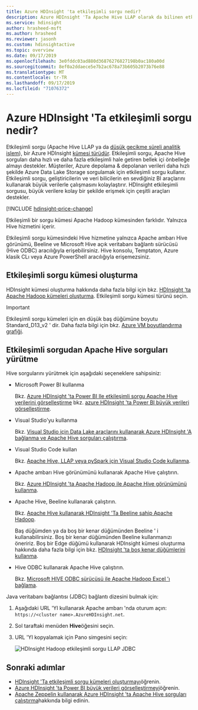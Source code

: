 ```yaml
---
title: Azure HDInsight 'ta etkileşimli sorgu nedir?
description: Azure HDInsight 'Ta Apache Hive LLAP olarak da bilinen etkileşimli sorguya giriş
ms.service: hdinsight
author: hrasheed-msft
ms.author: hrasheed
ms.reviewer: jasonh
ms.custom: hdinsightactive
ms.topic: overview
ms.date: 09/17/2019
ms.openlocfilehash: 3e0fddc03ad880d36876276827198b0ac180a00d
ms.sourcegitcommit: 8ef0a2ddaece5e7b2ac678a73b605b2073b76e88
ms.translationtype: MT
ms.contentlocale: tr-TR
ms.lasthandoff: 09/17/2019
ms.locfileid: "71076372"
---
```

# <a name="what-is-interactive-query-in-azure-hdinsight"></a>Azure HDInsight 'Ta etkileşimli sorgu nedir?

Etkileşimli sorgu (Apache Hive LLAP ya da [düşük gecikme süreli analitik işlem](https://cwiki.apache.org/confluence/display/Hive/LLAP)), bir Azure HDInsight [kümesi türüdür](../hdinsight-hadoop-provision-linux-clusters.md#cluster-types). Etkileşimli sorgu, Apache Hive sorguları daha hızlı ve daha fazla etkileşimli hale getiren bellek içi önbelleğe almayı destekler. Müşteriler, Azure depolama & depolanan verileri daha hızlı şekilde Azure Data Lake Storage sorgulamak için etkileşimli sorgu kullanır. Etkileşimli sorgu, geliştiricilerin ve veri bilicilerin en sevdiğiniz BI araçlarını kullanarak büyük verilerle çalışmasını kolaylaştırır. HDInsight etkileşimli sorgusu, büyük verilere kolay bir şekilde erişmek için çeşitli araçları destekler.

[!INCLUDE [hdinsight-price-change](../../../includes/hdinsight-enhancements.md)]

Etkileşimli bir sorgu kümesi Apache Hadoop kümesinden farklıdır. Yalnızca Hive hizmetini içerir.

Etkileşimli sorgu kümesindeki Hive hizmetine yalnızca Apache ambarı Hive görünümü, Beeline ve Microsoft Hive açık veritabanı bağlantı sürücüsü (Hive ODBC) aracılığıyla erişebilirsiniz. Hive konsolu, Temptaton, Azure klasik CLı veya Azure PowerShell aracılığıyla erişemezsiniz.

## <a name="create-an-interactive-query-cluster"></a>Etkileşimli sorgu kümesi oluşturma

HDInsight kümesi oluşturma hakkında daha fazla bilgi için bkz. [HDInsight 'ta Apache Hadoop kümeleri oluşturma](../hdinsight-hadoop-provision-linux-clusters.md). Etkileşimli sorgu kümesi türünü seçin.

> [!IMPORTANT]
> Etkileşimli sorgu kümeleri için en düşük baş düğümüne boyutu Standard_D13_v2 ' dir. Daha fazla bilgi için bkz. [Azure VM boyutlandırma grafiği](../../cloud-services/cloud-services-sizes-specs.md#dv2-series).

## <a name="execute-apache-hive-queries-from-interactive-query"></a>Etkileşimli sorgudan Apache Hive sorguları yürütme

Hive sorgularını yürütmek için aşağıdaki seçeneklere sahipsiniz:

* Microsoft Power BI kullanma

    Bkz. [Azure HDInsight 'ta Power BI Ile etkileşimli sorgu Apache Hive verilerini görselleştirme](./apache-hadoop-connect-hive-power-bi-directquery.md) bkz. [azure HDInsight 'ta Power BI büyük verileri görselleştirme](../hadoop/apache-hadoop-connect-hive-power-bi.md).

* Visual Studio'yu kullanma

    Bkz. [Visual Studio için Data Lake araçlarını kullanarak Azure HDInsight 'A bağlanma ve Apache Hive sorguları çalıştırma](../hadoop/apache-hadoop-visual-studio-tools-get-started.md#run-interactive-apache-hive-queries).

* Visual Studio Code kullan

    Bkz. [Apache Hive, LLAP veya pySpark için Visual Studio Code kullanma](../hdinsight-for-vscode.md).
* Apache ambarı Hive görünümünü kullanarak Apache Hive çalıştırın.
  
    Bkz. [Azure HDInsight 'ta Apache Hadoop ile Apache Hive görünümünü kullanma](../hadoop/apache-hadoop-use-hive-ambari-view.md).

* Apache Hive, Beeline kullanarak çalıştırın.
  
    Bkz. [Apache Hive kullanarak HDInsight 'Ta Beeline sahip Apache Hadoop](../hadoop/apache-hadoop-use-hive-beeline.md).
  
    Baş düğümden ya da boş bir kenar düğümünden Beeline ' i kullanabilirsiniz. Boş bir kenar düğümünden Beeline kullanmanızı öneririz. Boş bir Edge düğümü kullanarak HDInsight kümesi oluşturma hakkında daha fazla bilgi için bkz. [HDInsight 'ta boş kenar düğümlerini kullanma](../hdinsight-apps-use-edge-node.md).
* Hive ODBC kullanarak Apache Hive çalıştırın.
  
    Bkz. [Microsoft HIVE ODBC sürücüsü ile Apache Hadoop Excel 'ı bağlama](../hadoop/apache-hadoop-connect-excel-hive-odbc-driver.md).

Java veritabanı bağlantısı (JDBC) bağlantı dizesini bulmak için:

1. Aşağıdaki URL 'YI kullanarak Apache ambarı 'nda oturum açın: `https://<cluster name>.AzureHDInsight.net`.
2. Sol taraftaki menüden **Hive**öğesini seçin.
3. URL 'YI kopyalamak için Pano simgesini seçin:

   ![HDInsight Hadoop etkileşimli sorgu LLAP JDBC](./media/apache-interactive-query-get-started/hdinsight-hadoop-use-interactive-hive-jdbc.png)

## <a name="next-steps"></a>Sonraki adımlar

* [HDInsight 'Ta etkileşimli sorgu kümeleri oluşturmayı](../hdinsight-hadoop-provision-linux-clusters.md)öğrenin.
* [Azure HDInsight 'ta Power BI büyük verileri görselleştirmeyi](../hadoop/apache-hadoop-connect-hive-power-bi.md)öğrenin.
* [Apache Zeppelin kullanarak Azure HDInsight 'ta Apache Hive sorguları çalıştırma](../interactive-query/hdinsight-connect-hive-zeppelin.md)hakkında bilgi edinin.
